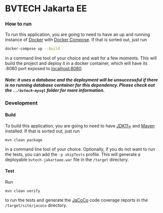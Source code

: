 # BVTECH Jakarta EE
### How to run
To run this application, you are going to need to have an up and running instance of [Docker](https://www.docker.com/products/docker-desktop) with [Docker Compose](https://docs.docker.com/compose/).
If that is sorted out, just run
```bash
docker-compose up --build
```
in a command line tool of your choice and wait for a few moments. This will build the project and deploy it in a docker container, which will have its :8080 port exposed to [localhost:8080](http://localhost:8080/).
##### Note: it uses a database and the deployment will be unsuccessful if there is no running database container for this dependency. Please check out the `../bvtech-mysql` folder for more information.
### Development
#### Build
To build this application, you are going to need to have [JDK11+](https://www.oracle.com/java/technologies/javase-jdk11-downloads.html) and [Maven](https://maven.apache.org/download.cgi) installed.
If that is sorted out, just run
```bash
mvn clean package
```
in a command line tool of your choice. Optionally, if you do not want to run the tests, you can add the `-p skipTests` profile. This will generate a deployable `bvtech-jakartaee.war` file in the `/target` directory.
#### Test
Run
```bash
mvn clean verify
```
to run the tests and generate the [JaCoCo](https://www.eclemma.org/jacoco/) code coverage reports in the `/target/site/jacoco` directory.
